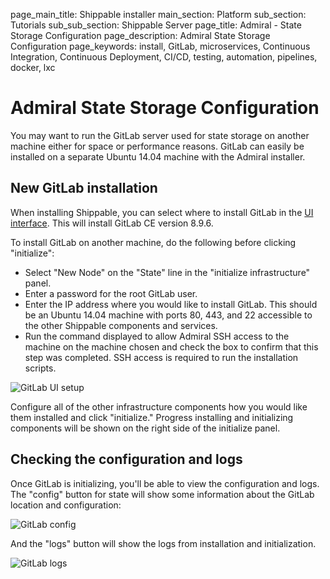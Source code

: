 page_main_title: Shippable installer
main_section: Platform
sub_section: Tutorials
sub_sub_section: Shippable Server
page_title: Admiral - State Storage Configuration
page_description: Admiral State Storage Configuration
page_keywords: install, GitLab, microservices, Continuous Integration, Continuous Deployment, CI/CD, testing, automation, pipelines, docker, lxc

# Admiral State Storage Configuration
You may want to run the GitLab server used for state storage on another machine either for space or performance reasons.  GitLab can easily be installed on a separate Ubuntu 14.04 machine with the Admiral installer.

## New GitLab installation
When installing Shippable, you can select where to install GitLab in the [UI interface](admiral/#the-admiral-ui).  This will install GitLab CE version 8.9.6.

To install GitLab on another machine, do the following before clicking "initialize":

- Select "New Node" on the "State" line in the "initialize infrastructure" panel.
- Enter a password for the root GitLab user.
- Enter the IP address where you would like to install GitLab.  This should be an Ubuntu 14.04 machine with ports 80, 443, and 22 accessible to the other Shippable components and services.
- Run the command displayed to allow Admiral SSH access to the machine on the machine chosen and check the box to confirm that this step was completed.  SSH access is required to run the installation scripts.

<img src="../../images/platform/admiral/admiral-gitlab-ui-setup.png" alt="GitLab UI setup">

Configure all of the other infrastructure components how you would like them installed and click "initialize."  Progress installing and initializing components will be shown on the right side of the initialize panel.

## Checking the configuration and logs
Once GitLab is initializing, you'll be able to view the configuration and logs.  The "config" button for state will show some information about the GitLab location and configuration:

<img src="../../images/platform/admiral/admiral-gitlab-config.png" alt="GitLab config">

And the "logs" button will show the logs from installation and initialization.

<img src="../../images/platform/admiral/admiral-gitlab-logs.png" alt="GitLab logs">
